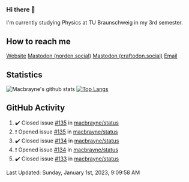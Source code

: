 ### Hi there 👋
I'm currently studying Physics at TU Braunschweig in my 3rd semester.

## How to reach me
[Website](https://florentin-schleuss.de)
<a rel="me" href="https://norden.social/@florentin">Mastodon (norden.social)</a>
<a rel="me" href="https://craftodon.social/@frodolon">Mastodon (craftodon.social)</a>
[Email](mailto:hello@macbrayne.de)

## Statistics
![Macbrayne's github stats](https://github-readme-stats.vercel.app/api?username=macbrayne&count_private=true&show_icons=true&hide_rank=true&custom_title=macbrayne's%20GitHub%20Stats)
[![Top Langs](https://github-readme-stats.vercel.app/api/top-langs/?username=macbrayne&exclude_repo=liftron&layout=compact)](https://github.com/anuraghazra/github-readme-stats)
## GitHub Activity

<!--RECENT_ACTIVITY:start-->
1. ✔️ Closed issue [#135](https://github.com/macbrayne/status/issues/135) in [macbrayne/status](https://github.com/macbrayne/status)
2. ❗️ Opened issue [#135](https://github.com/macbrayne/status/issues/135) in [macbrayne/status](https://github.com/macbrayne/status)
3. ✔️ Closed issue [#134](https://github.com/macbrayne/status/issues/134) in [macbrayne/status](https://github.com/macbrayne/status)
4. ❗️ Opened issue [#134](https://github.com/macbrayne/status/issues/134) in [macbrayne/status](https://github.com/macbrayne/status)
5. ✔️ Closed issue [#133](https://github.com/macbrayne/status/issues/133) in [macbrayne/status](https://github.com/macbrayne/status)
<!--RECENT_ACTIVITY:end-->

<!--RECENT_ACTIVITY:last_update-->
Last Updated: Sunday, January 1st, 2023, 9:09:58 AM
<!--RECENT_ACTIVITY:last_update_end-->


<!--
**macbrayne/macbrayne** is a ✨ _special_ ✨ repository because its `README.md` (this file) appears on your GitHub profile.

Here are some ideas to get you started:

- 🔭 I’m currently working on ...
- 🌱 I’m currently learning ...
- 👯 I’m looking to collaborate on ...
- 🤔 I’m looking for help with ...
- 💬 Ask me about ...
- 📫 How to reach me: ...
- 😄 Pronouns: ...
- ⚡ Fun fact: ...
-->
